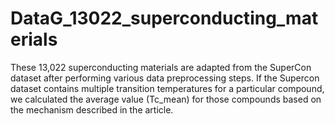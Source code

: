# DataG_13022_superconducting_materials
These 13,022 superconducting materials are adapted from the SuperCon dataset after performing various data preprocessing steps.
If the Supercon dataset contains multiple transition temperatures for a particular compound, we calculated the average value (Tc_mean) for those compounds based on the mechanism described in the article.
